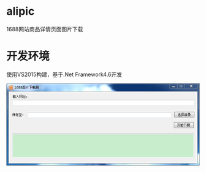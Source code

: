 # alipic
1688网站商品详情页面图片下载
# 开发环境
使用VS2015构建，基于.Net Framework4.6开发

![image](https://github.com/xinconan/xinconan.github.com/raw/master/git_images/1688screenshoot.png)